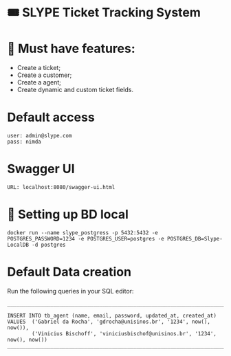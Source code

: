 # 🎟 SLYPE Ticket Tracking System

# 📝 Must have features:
- Create a ticket;
- Create a customer;
- Create a agent;
- Create dynamic and custom ticket fields.
   
# Default access
    user: admin@slype.com
    pass: nimda

# Swagger UI
    URL: localhost:8080/swagger-ui.html

# 🎲 Setting up BD local
    docker run --name slype_postgress -p 5432:5432 -e POSTGRES_PASSWORD=1234 -e POSTGRES_USER=postgres -e POSTGRES_DB=Slype-LocalDB -d postgres
    
# Default Data creation
   Run the following queries in your SQL editor:
    
    _____________________________________________________________________________________
    
    INSERT INTO tb_agent (name, email, password, updated_at, created_at)
    VALUES  ('Gabriel da Rocha', 'gdrocha@unisinos.br', '1234', now(), now()),
            ('Vinicius Bischoff', 'viniciusbischof@unisinos.br', '1234', now(), now())
    _____________________________________________________________________________________
